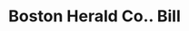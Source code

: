 ---
doi: 10.7916/D87W7Q5R
date_other: '1894'
date_other_textual: '1894'
form: printed ephemera
genre:
- Invoices
name:
- Boston Herald Co.
object_in_context_url: https://biggert.cul.columbia.edu/items/view/ave_biggert_00336
subject_hierarchical_geographic:
- Boston, Massachusetts, United States
subject_name:
- Boston Herald Co.
title: Boston Herald Co.. Bill
sort_title: Boston Herald Co.. Bill
call_number: ave_biggert_00336
coordinates:
- 42.35805555555556,-71.06361111111111
pid: ave_biggert_00336
identifiers: ave_biggert_00336
permalink: /biggert/ave_biggert_00336/
layout: iiif-image-page
---